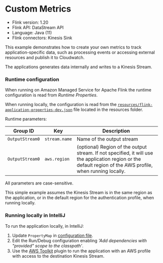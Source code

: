 # Custom Metrics

* Flink version: 1.20
* Flink API: DataStream API
* Language: Java (11)
* Flink connectors: Kinesis Sink

This example demonstrates how to create your own metrics to track application-specific data, such as processing events or accessing external resources and publish it to Cloudwatch.

The applications generates data internally and writes to a Kinesis Stream.

### Runtime configuration

When running on Amazon Managed Service for Apache Flink the runtime configuration is read from *Runtime Properties*.

When running locally, the configuration is read from the [`resources/flink-application-properties-dev.json`](src/main/resources/flink-application-properties-dev.json) file located in the resources folder.

Runtime parameters:

| Group ID        | Key           | Description               | 
|-----------------|---------------|---------------------------|
| `OutputStream0` | `stream.name` | Name of the output stream |
| `OutputStream0`  | `aws.region`  | (optional) Region of the output stream. If not specified, it will use the application region or the default region of the AWS profile, when running locally. |

All parameters are case-sensitive.

This simple example assumes the Kinesis Stream is in the same region as the application, or in the default region for the authentication profile, when running locally.


### Running locally in IntelliJ

To run the application locally, in IntelliJ:

1. Update `PropertyMap` in [configuration file](src/main/resources/flink-application-properties-dev.json).
2. Edit the Run/Debug configuration enabling *'Add dependencies with "provided" scope to the classpath'*.
3. Use the [AWS Toolkit](https://aws.amazon.com/intellij/) plugin to run the application with an AWS profile with access to the destination Kinesis Stream.
